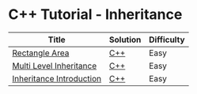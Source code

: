 # C++ Tutorial - Inheritance

| Title | Solution | Difficulty |
| ----- | -------- | ---------- |
| [Rectangle Area](https://www.hackerrank.com/challenges/rectangle-area) | [C++](./Rectangle%20Area/main.cpp) | Easy |
| [Multi Level Inheritance](https://www.hackerrank.com/challenges/multi-level-inheritance-cpp) | [C++](./Multi%20Level%20Inheritance/main.cpp) | Easy |
| [Inheritance Introduction](https://www.hackerrank.com/challenges/inheritance-introduction) | [C++](./Inheritance%20Introduction/main.cpp) | Easy |

